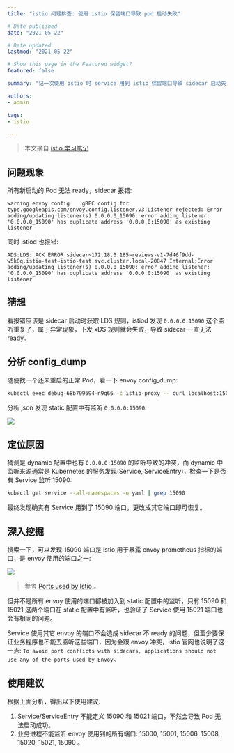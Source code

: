 ```yaml
---
title: "istio 问题排查: 使用 istio 保留端口导致 pod 启动失败"

# Date published
date: "2021-05-22"

# Date updated
lastmod: "2021-05-22"

# Show this page in the Featured widget?
featured: false

summary: "记一次使用 istio 时 service 用到 istio 保留端口导致 sidecar 启动失败的问题排查"

authors:
- admin

tags:
- istio

---
```


> 本文摘自 [istio 学习笔记](https://imroc.cc/istio/troubleshooting/using-istio-reserved-port-causes-pod-start-failed/)

## 问题现象

所有新启动的 Pod 无法 ready，sidecar 报错:

```log
warning	envoy config	gRPC config for type.googleapis.com/envoy.config.listener.v3.Listener rejected: Error adding/updating listener(s) 0.0.0.0_15090: error adding listener: '0.0.0.0_15090' has duplicate address '0.0.0.0:15090' as existing listener
```

同时 istiod 也报错:

```log
ADS:LDS: ACK ERROR sidecar~172.18.0.185~reviews-v1-7d46f9dd-w5k8q.istio-test~istio-test.svc.cluster.local-20847 Internal:Error adding/updating listener(s) 0.0.0.0_15090: error adding listener: '0.0.0.0_15090' has duplicate address '0.0.0.0:15090' as existing listener
```

## 猜想

看报错应该是 sidecar 启动时获取 LDS 规则，istiod 发现 `0.0.0.0:15090` 这个监听重复了，属于异常现象，下发 xDS 规则就会失败，导致 sidecar 一直无法 ready。

## 分析 config_dump

随便找一个还未重启的正常 Pod，看一下 envoy config_dump:

```bash
kubectl exec debug-68b799694-n9q66 -c istio-proxy -- curl localhost:15000/config_dump
```

分析 json 发现 static 配置中有监听 `0.0.0.0:15090`:

![](https://imroc.cc/istio/troubleshooting/using-istio-reserved-port-causes-pod-start-failed/1.png)

## 定位原因

猜测是 dynamic 配置中也有 `0.0.0.0:15090` 的监听导致的冲突，而 dynamic 中监听来源通常是 Kubernetes 的服务发现(Service, ServiceEntry)，检查一下是否有 Service 监听 15090:

```bash
kubectl get service --all-namespaces -o yaml | grep 15090
```

最终发现确实有 Service 用到了 15090 端口，更改成其它端口即可恢复。

## 深入挖掘

搜索一下，可以发现 15090 端口是 istio 用于暴露 envoy prometheus 指标的端口，是 envoy 使用的端口之一:

![](https://imroc.cc/istio/troubleshooting/using-istio-reserved-port-causes-pod-start-failed/2.jpg)

> 参考 [Ports used by Istio](https://istio.io/latest/docs/ops/deployment/requirements/) 。

但并不是所有 envoy 使用的端口都被加入到 static 配置中的监听，只有 15090 和 15021 这两个端口在 static 配置中有监听，也验证了 Service 使用 15021 端口也会有相同的问题。

Service 使用其它 envoy 的端口不会造成 sidecar 不 ready 的问题，但至少要保证业务程序也不能去监听这些端口，因为会跟 envoy 冲突，istio 官网也说明了这一点: `To avoid port conflicts with sidecars, applications should not use any of the ports used by Envoy`。

## 使用建议

根据上面分析，得出以下使用建议:
1. Service/ServiceEntry 不能定义 15090 和 15021 端口，不然会导致 Pod 无法启动成功。
2. 业务进程不能监听 envoy 使用到的所有端口: 15000, 15001, 15006, 15008, 15020, 15021, 15090 。